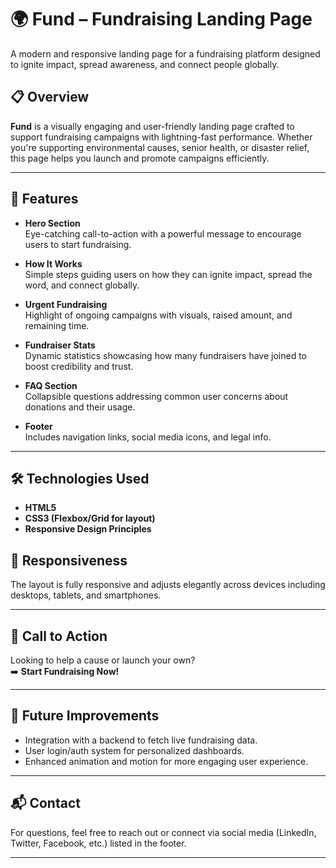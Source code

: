 # 🌍 Fund – Fundraising Landing Page

A modern and responsive landing page for a fundraising platform designed to ignite impact, spread awareness, and connect people globally.


## 📋 Overview

**Fund** is a visually engaging and user-friendly landing page crafted to support fundraising campaigns with lightning-fast performance. Whether you're supporting environmental causes, senior health, or disaster relief, this page helps you launch and promote campaigns efficiently.

---

## 🚀 Features

- **Hero Section**  
  Eye-catching call-to-action with a powerful message to encourage users to start fundraising.

- **How It Works**  
  Simple steps guiding users on how they can ignite impact, spread the word, and connect globally.

- **Urgent Fundraising**  
  Highlight of ongoing campaigns with visuals, raised amount, and remaining time.

- **Fundraiser Stats**  
  Dynamic statistics showcasing how many fundraisers have joined to boost credibility and trust.

- **FAQ Section**  
  Collapsible questions addressing common user concerns about donations and their usage.

- **Footer**  
  Includes navigation links, social media icons, and legal info.

---

## 🛠️ Technologies Used

- **HTML5**
- **CSS3 (Flexbox/Grid for layout)**
- **Responsive Design Principles**
  
## 📱 Responsiveness

The layout is fully responsive and adjusts elegantly across devices including desktops, tablets, and smartphones.

---

## 📎 Call to Action

Looking to help a cause or launch your own?  
➡️ **Start Fundraising Now!**

---

## 🧠 Future Improvements

- Integration with a backend to fetch live fundraising data.
- User login/auth system for personalized dashboards.
- Enhanced animation and motion for more engaging user experience.

---

## 📬 Contact

For questions, feel free to reach out or connect via social media (LinkedIn, Twitter, Facebook, etc.) listed in the footer.

---
